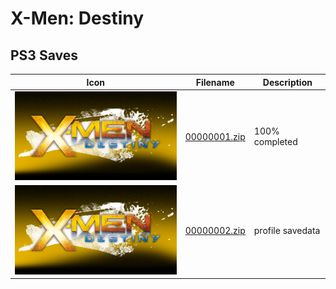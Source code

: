 # X-Men: Destiny

## PS3 Saves

| Icon | Filename | Description |
|------|----------|-------------|
| ![X-Men: Destiny](ICON0.PNG) | [00000001.zip](00000001.zip) | 100% completed |
| ![X-Men: Destiny](ICON0.PNG) | [00000002.zip](00000002.zip) | profile savedata |
